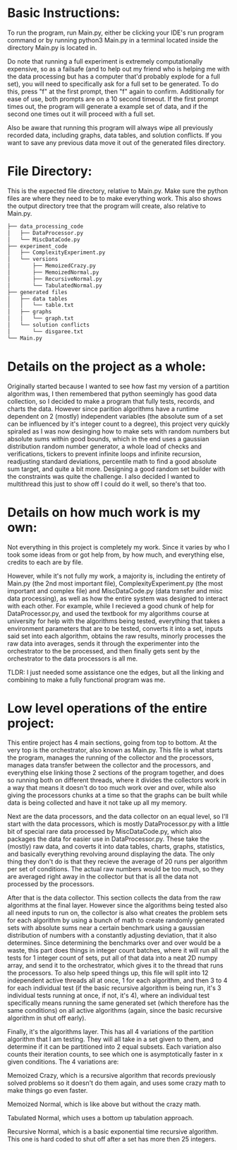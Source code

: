 Basic Instructions:
=

To run the program, run Main.py, either be clicking your IDE's run program command or by running python3 Main.py in a terminal located inside the directory Main.py is located in.

Do note that running a full experiment is extremely computationally expensive, so as a failsafe (and to help out my friend who is helping me with the data processing but has a computer that'd probably explode for a full set), you will need to specifically ask for a full set to be generated. To do this, press "f" at the first prompt, then "f" again to confirm. Additionally for ease of use, both prompts are on a 10 second timeout. If the first prompt times out, the program will generate a example set of data, and if the second one times out it will proceed with a full set.

Also be aware that running this program will always wipe all previously recorded data, including graphs, data tables, and solution conflicts. If you want to save any previous data move it out of the generated files directory.

File Directory:
=
This is the expected file directory, relative to Main.py. Make sure the python files are where they need to be to make everything work. This also shows the output directory tree that the program will create, also relative to Main.py.
```bash
├── data_processing_code
│   ├── DataProcessor.py
│   └── MiscDataCode.py
├── experiment_code
│   ├── ComplexityExperiment.py
│   └── versions
│       ├── MemoizedCrazy.py
│       ├── MemoizedNormal.py
│       ├── RecursiveNormal.py
│       └── TabulatedNormal.py
├── generated files
│   ├── data tables
│   │   └── table.txt
│   ├── graphs
│   │   └── graph.txt
│   └── solution conflicts
│       └── disgaree.txt
└── Main.py
```

Details on the project as a whole:
=
Originally started because I wanted to see how fast my version of a partition algorithm was, I then remembered that python seemingly has good data collection, so I decided to make a program that fully tests, records, and charts the data. However since parition algorithms have a runtime dependent on 2 (mostly) independent variables (the absolute sum of a set can be influenced by it's integer count to a degree), this project very quickly spiraled as I was now desinging how to make sets with random numbers but absolute sums within good bounds, which in the end uses a gaussian distribution random number generator, a whole load of checks and verifications, tickers to prevent infinite loops and infinite recursion, readjusting standard deviations, percentile math to find a good absolute sum target, and quite a bit more. Designing a good random set builder with the constraints was quite the challenge. I also decided I wanted to multithread this just to show off I could do it well, so there's that too. 

Details on how much work is my own:
=
Not everything in this project is completely my work. Since it varies by who I took some ideas from or got help from, by how much, and everything else, credits to each are by file. 

However, while it's not fully my work, a majority is, including the entirety of Main.py (the 2nd most important file), ComplexityExperiment.py (the most important and complex file) and MiscDataCode.py (data transfer and misc data processing), as well as how the entire system was designed to interact with each other. For example, while I recieved a good chunk of help for DataProcessor.py, and used the textbook for my algorithms course at university for help with the algorithms being tested, everything that takes a environment parameters that are to be tested, converts it into a set, inputs said set into each algorithm, obtains the raw results, minorly processes the raw data into averages, sends it through the experimenter into the orchestrator to the be processed, and then finally gets sent by the orchestrator to the data processors is all me. 

TLDR: I just needed some assistance one the edges, but all the linking and combining to make a fully functional program was me. 

Low level operations of the entire project:
=
This entire project has 4 main sections, going from top to bottom. At the very top is the orchestrator, also known as Main.py. This file is what starts the program, manages the running of the collector and the processors, manages data transfer between the collector and the processors, and everything else linking those 2 sections of the program together, and does so running both on different threads, where it divides the collectors work in a way that means it doesn't do too much work over and over, while also giving the processors chunks at a time so that the graphs can be built while data is being collected and have it not take up all my memory.

Next are the data processors, and the data collector on an equal level, so I'll start with the data processors, which is mostly DataProcessor.py with a little bit of special rare data processed by MiscDataCode.py, which also packages the data for easier use in DataProcessor.py. These take the (mostly) raw data, and coverts it into data tables, charts, graphs, statistics, and basically everything revolving around displaying the data. The only thing they don't do is that they recieve the average of 20 runs per algorithm per set of conditions. The actual raw numbers would be too much, so they are averaged right away in the collector but that is all the data not processed by the processors. 

After that is the data collector. This section collects the data from the raw algorithms at the final layer. However since the algorithms being tested also all need inputs to run on, the collector is also what creates the problem sets for each algorithm by using a bunch of math to create randomly generated sets with absolute sums near a certain benchmark using a gaussian distribution of numbers with a constantly adjusting deviation, that it also determines. Since determining the benchmarks over and over would be a waste, this part does things in integer count batches, where it will run all the tests for 1 integer count of sets, put all of that data into a neat 2D numpy array, and send it to the orchestrator, which gives it to the thread that runs the processors. To also help speed things up, this file will split into 12 independent active threads all at once, 1 for each algorithm, and then 3 to 4 for each individual test (if the basic recursive algorithm is being run, it's 3 individual tests running at once, if not, it's 4), where an individual test specifically means running the same generated set (which therefore has the same conditions) on all active algorithms (again, since the basic recursive algorithm in shut off early). 

Finally, it's the algorithms layer. This has all 4 variations of the partition algorithm that I am testing. They will all take in a set given to them, and determine if it can be partitioned into 2 equal subsets. Each variation also counts their iteration counts, to see which one is asymptotically faster in x given conditions. The 4 variations are:

Memoized Crazy, which is a recursive algorithm that records previously solved problems so it doesn't do them again, and uses some crazy math to make things go even faster.

Memoized Normal, which is like above but without the crazy math.

Tabulated Normal, which uses a bottom up tabulation approach.

Recursive Normal, which is a basic exponential time recursive algorithm. This one is hard coded to shut off after a set has more then 25 integers.